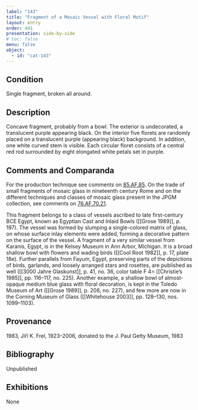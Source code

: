 ```yaml
---
label: "143"
title: "Fragment of a Mosaic Vessel with Floral Motif"
layout: entry
order: 441
presentation: side-by-side
# toc: false
menu: false
object:
  - id: "cat-143"
---
```


## Condition

Single fragment, broken all around.

## Description

Concave fragment, probably from a bowl. The exterior is undecorated, a translucent purple appearing black. On the interior five florets are randomly placed on a translucent purple (appearing black) background. In addition, one white curved stem is visible. Each circular floret consists of a central red rod surrounded by eight elongated white petals set in purple.

## Comments and Comparanda

For the production technique see comments on [85.AF.85](#num). On the trade of small fragments of mosaic glass in nineteenth century Rome and on the different techniques and classes of mosaic glass present in the JPGM collection, see comments on [76.AF.70.21](#num).

This fragment belongs to a class of vessels ascribed to late first-century BCE Egypt, known as Egyptian Cast and Inlaid Bowls ([[Grose 1989]], p. 197). The vessel was formed by slumping a single-colored matrix of glass, on whose surface inlay elements were added, forming a decorative pattern on the surface of the vessel. A fragment of a very similar vessel from Karanis, Egypt, is in the Kelsey Museum in Ann Arbor, Michigan. It is a broad shallow bowl with flowers and wading birds ([[Cool Root 1982]], p. 17, plate 18e). Further parallels from Fayum, Egypt, preserving parts of the depictions of birds, garlands, and loosely arranged stars and rosettes, are published as well ([[3000 Jahre Glaskunst]], p. 41, no. 36, color table F 4= [[Christie’s 1985]], pp. 116–117, no. 225). Another example, a shallow bowl of almost-opaque medium blue glass with floral decoration, is kept in the Toledo Museum of Art ([[Grose 1989]], p. 208, no. 227), and few more are now in the Corning Museum of Glass ([[Whitehouse 2003]], pp. 128–130, nos. 1099–1103).

## Provenance

1983, Jiří K. Frel, 1923–2006, donated to the J. Paul Getty Museum, 1983

## Bibliography

Unpublished

## Exhibitions

None